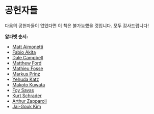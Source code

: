 # 공헌자들 

다음의 공헌자들이 없었다면 이 책은 불가능했을 것입니다. 모두 감사드립니다!

**알파벳 순서:**

* [Matt Aimonetti](http://merbist.com)
* [Fabio Akita](http://akitaonrails.com)
* [Dale Campbell](http://corrupt.save-state.net/)
* [Matthew Ford](http://github.com/deimos1986)
* [Mathieu Fosse](http://blog.kawooa.org)
* [Markus Prinz](http://blog.nuclearsquid.com/)
* [Yehuda Katz](http://yehudakatz.com)
* [Makoto Kuwata](http://www.kuwata-lab.com/)
* [Foy Savas](http://foysavas.com/)
* [Kurt Schrader](http://kurt.karmalab.org/)
* [Arthur Zapparoli](http://arthurgeek.net/)
* [Jai-Gouk Kim](http://jaigouk.blogspot.com/)

